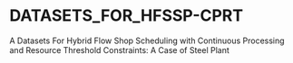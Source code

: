 # DATASETS_FOR_HFSSP-CPRT
A Datasets For Hybrid Flow Shop Scheduling with Continuous Processing and Resource Threshold Constraints: A Case of Steel Plant
